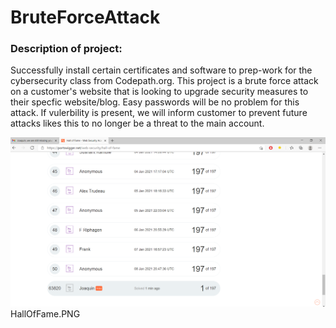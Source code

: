 <h1>BruteForceAttack </h1>

<h3>Description of project: </h3>
Successfully install certain certificates and software to prep-work for the cybersecurity class from Codepath.org. This project is a brute force attack on a customer's website that is looking to upgrade security measures to their specfic website/blog. Easy passwords will be no problem for this attack. If vulerbility is present, we will inform customer to prevent future attacks likes this to no longer be a threat to the main account. 


![alt text](https://github.com/jhidalgo4/BruteForceAttack/blob/main/HallOfFame.PNG?raw=true)
HallOfFame.PNG

